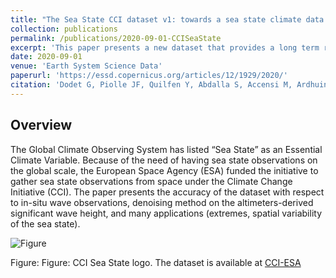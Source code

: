 ```yaml
---
title: "The Sea State CCI dataset v1: towards a sea state climate data record based on satellite observations"
collection: publications
permalink: /publications/2020-09-01-CCISeaState
excerpt: 'This paper presents a new dataset that provides a long term record on the global scale of altimeters-derived sea state measurements'
date: 2020-09-01
venue: 'Earth System Science Data'
paperurl: 'https://essd.copernicus.org/articles/12/1929/2020/'
citation: 'Dodet G, Piolle JF, Quilfen Y, Abdalla S, Accensi M, Ardhuin F, Ash E, Bidlot JR, Gommenginger C, Marechal G, Passaro M. The Sea State CCI dataset v1: towards a sea state climate data record based on satellite observations. Earth System Science Data. 2020 Sep 2;12(3):1929-51.'
---
```

## Overview

The Global Climate Observing System has listed “Sea State” as an Essential Climate Variable. Because of the need of having sea state observations on the global scale, the European Space Agency (ESA) funded the initiative to gather sea state observations from space under the Climate Change Initiative (CCI). The paper presents the accuracy of the dataset with respect to in-situ wave observations, denoising method on the altimeters-derived significant wave height, and many applications (extremes, spatial variability of the sea state).

![Figure](https://gwen29360.github.io/files/cci_seastate.png "Figure: CCI Sea State logo. The dataset is available at [CCI-ESA](https://catalogue.ceda.ac.uk/uuid/f91cd3ee7b6243d5b7d41b9beaf397e1)")

Figure: Figure: CCI Sea State logo. The dataset is available at [CCI-ESA](https://catalogue.ceda.ac.uk/uuid/f91cd3ee7b6243d5b7d41b9beaf397e1)
